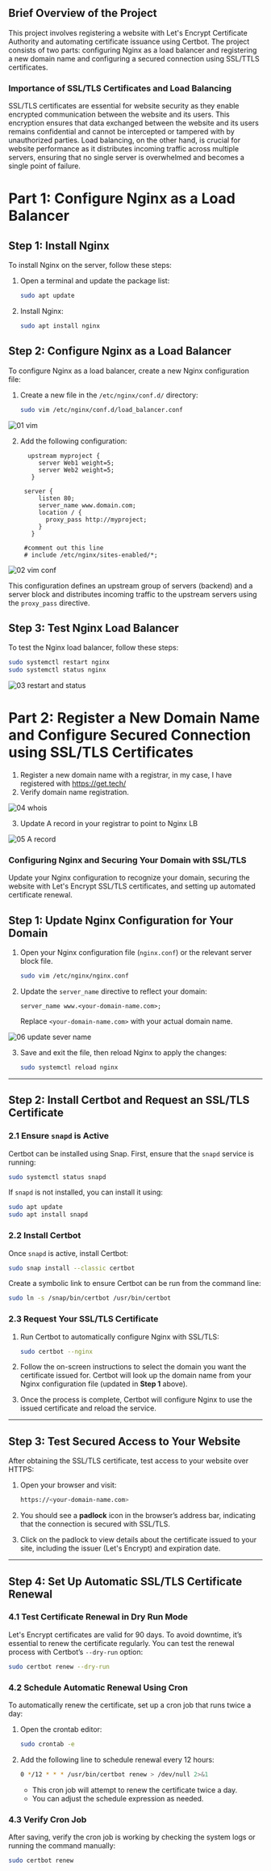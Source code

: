 

## Brief Overview of the Project

This project involves registering a website with Let's Encrypt Certificate Authority and automating certificate issuance using Certbot. The project consists of two parts: configuring Nginx as a load balancer and registering a new domain name and configuring a secured connection using SSL/TTLS certificates.

### Importance of SSL/TLS Certificates and Load Balancing

SSL/TLS certificates are essential for website security as they enable encrypted communication between the website and its users. This encryption ensures that data exchanged between the website and its users remains confidential and cannot be intercepted or tampered with by unauthorized parties. Load balancing, on the other hand, is crucial for website performance as it distributes incoming traffic across multiple servers, ensuring that no single server is overwhelmed and becomes a single point of failure.

# Part 1: Configure Nginx as a Load Balancer
## Step 1: Install Nginx

To install Nginx on the server, follow these steps:

1. Open a terminal and update the package list:
   ```bash
   sudo apt update
   ```
2. Install Nginx:
   ```bash
   sudo apt install nginx
   ```

## Step 2: Configure Nginx as a Load Balancer

To configure Nginx as a load balancer, create a new Nginx configuration file:

1. Create a new file in the `/etc/nginx/conf.d/` directory:
   ```bash
   sudo vim /etc/nginx/conf.d/load_balancer.conf
   ```
![01 vim](https://github.com/user-attachments/assets/08ea5b0d-0141-4364-96b9-fa9e95ffde29)


2. Add the following configuration:
   ```nginx
     upstream myproject {
        server Web1 weight=5;
        server Web2 weight=5;
      }
    
    server {
        listen 80;
        server_name www.domain.com;
        location / {
          proxy_pass http://myproject;
        }
      }
    
    #comment out this line
    # include /etc/nginx/sites-enabled/*;
   ```

![02  vim conf](https://github.com/user-attachments/assets/51567752-f627-4ce5-b93c-c8a05e62ae61)

This configuration defines an upstream group of servers (backend) and a server block and distributes incoming traffic to the upstream servers using the `proxy_pass` directive.

## Step 3: Test Nginx Load Balancer

To test the Nginx load balancer, follow these steps:

   ```bash
   sudo systemctl restart nginx
   sudo systemctl status nginx  
   ```
![03 restart and status](https://github.com/user-attachments/assets/dc18f260-c0f1-4af7-a627-64925cae2af3)


# Part 2: Register a New Domain Name and Configure Secured Connection using SSL/TLS Certificates


1. Register a new domain name with a registrar, in my case, I have registered with https://get.tech/
2. Verify domain name registration.
   
 ![04 whois](https://github.com/user-attachments/assets/2f751368-e5c2-4f91-a07e-fda42018615d)

3. Update A record in your registrar to point to Nginx LB

![05 A record](https://github.com/user-attachments/assets/7996238b-0783-428a-855f-093047fa549f)

   
### Configuring Nginx and Securing Your Domain with SSL/TLS

Update your Nginx configuration to recognize your domain, securing the website with Let's Encrypt SSL/TLS certificates, and setting up automated certificate renewal.


## Step 1: Update Nginx Configuration for Your Domain

1. Open your Nginx configuration file (`nginx.conf`) or the relevant server block file.
   ```bash
   sudo vim /etc/nginx/nginx.conf
   ```
   
2. Update the `server_name` directive to reflect your domain:
   ```nginx
   server_name www.<your-domain-name.com>;
   ```
   Replace `<your-domain-name.com>` with your actual domain name.

![06 update sever name](https://github.com/user-attachments/assets/5538324c-a133-42c1-a6fc-75a734e828b4)


3. Save and exit the file, then reload Nginx to apply the changes:
   ```bash
   sudo systemctl reload nginx
   ```

---

## Step 2: Install Certbot and Request an SSL/TLS Certificate

### 2.1 Ensure `snapd` is Active

Certbot can be installed using Snap. First, ensure that the `snapd` service is running:
```bash
sudo systemctl status snapd
```

If `snapd` is not installed, you can install it using:
```bash
sudo apt update
sudo apt install snapd
```

### 2.2 Install Certbot

Once `snapd` is active, install Certbot:
```bash
sudo snap install --classic certbot
```

Create a symbolic link to ensure Certbot can be run from the command line:
```bash
sudo ln -s /snap/bin/certbot /usr/bin/certbot
```

### 2.3 Request Your SSL/TLS Certificate

1. Run Certbot to automatically configure Nginx with SSL/TLS:
   ```bash
   sudo certbot --nginx
   ```
2. Follow the on-screen instructions to select the domain you want the certificate issued for. Certbot will look up the domain name from your Nginx configuration file (updated in **Step 1** above).

3. Once the process is complete, Certbot will configure Nginx to use the issued certificate and reload the service.

---

## Step 3: Test Secured Access to Your Website

After obtaining the SSL/TLS certificate, test access to your website over HTTPS:

1. Open your browser and visit:
   ```bash
   https://<your-domain-name.com>
   ```

2. You should see a **padlock** icon in the browser’s address bar, indicating that the connection is secured with SSL/TLS.

3. Click on the padlock to view details about the certificate issued to your site, including the issuer (Let's Encrypt) and expiration date.

---

## Step 4: Set Up Automatic SSL/TLS Certificate Renewal

### 4.1 Test Certificate Renewal in Dry Run Mode

Let's Encrypt certificates are valid for 90 days. To avoid downtime, it’s essential to renew the certificate regularly. You can test the renewal process with Certbot’s `--dry-run` option:
```bash
sudo certbot renew --dry-run
```

### 4.2 Schedule Automatic Renewal Using Cron

To automatically renew the certificate, set up a cron job that runs twice a day:

1. Open the crontab editor:
   ```bash
   sudo crontab -e
   ```

2. Add the following line to schedule renewal every 12 hours:
   ```bash
   0 */12 * * * /usr/bin/certbot renew > /dev/null 2>&1
   ```

   - This cron job will attempt to renew the certificate twice a day.
   - You can adjust the schedule expression as needed.

### 4.3 Verify Cron Job

After saving, verify the cron job is working by checking the system logs or running the command manually:
```bash
sudo certbot renew
```

